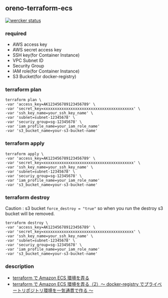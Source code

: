 ## oreno-terraform-ecs
[![wercker status](https://app.wercker.com/status/b7f38c2f7e8bb854acf0b679b3b250ed/s/master "wercker status")](https://app.wercker.com/project/bykey/b7f38c2f7e8bb854acf0b679b3b250ed)

### required

- AWS access key
- AWS secret access key
- SSH key(for Container Instance)
- VPC Subnet ID
- Security Group
- IAM role(for Container Instance)
- S3 Bucket(for docker-registry)

### terraform plan

```
terraform plan \
-var 'access_key=AK123456789123456789' \
-var 'secret_key=xxxxxxxxxxxxxxxxxxxxxxxxxxxxxxxxxxxxxxxx' \
-var 'ssh_key_name=your_ssh_key_name' \
-var 'subnet=subnet-12345678' \
-var 'securiy_group=sg-12345678' \
-var 'iam_profile_name=your_iam_role_name'
-var 's3_bucket_name=your-s3-bucket-name'
```

### terraform apply

```
terraform apply \
-var 'access_key=AK123456789123456789' \
-var 'secret_key=xxxxxxxxxxxxxxxxxxxxxxxxxxxxxxxxxxxxxxxx' \
-var 'ssh_key_name=your_ssh_key_name' \
-var 'subnet=subnet-12345678' \
-var 'securiy_group=sg-12345678' \
-var 'iam_profile_name=your_iam_role_name'
-var 's3_bucket_name=your-s3-bucket-name'
```

### terraform destroy

Caution : s3 bucket `force_destroy = "true"` so when you run the destroy s3 bucket will be removed.

```
terraform destroy \
-var 'access_key=AK123456789123456789' \
-var 'secret_key=xxxxxxxxxxxxxxxxxxxxxxxxxxxxxxxxxxxxxxxx' \
-var 'ssh_key_name=your_ssh_key_name' \
-var 'subnet=subnet-12345678' \
-var 'securiy_group=sg-12345678' \
-var 'iam_profile_name=your_iam_role_name'
-var 's3_bucket_name=your-s3-bucket-name'
```

### description

- [terraform で Amazon ECS 環境を弄る](http://inokara.hateblo.jp/entry/2015/07/24/075231)
- [terraform で Amazon ECS 環境を弄る（2）〜 docker-registry でプライベートリポジトリ環境を一気通貫で作る 〜](http://inokara.hateblo.jp/entry/2015/07/25/103130)
